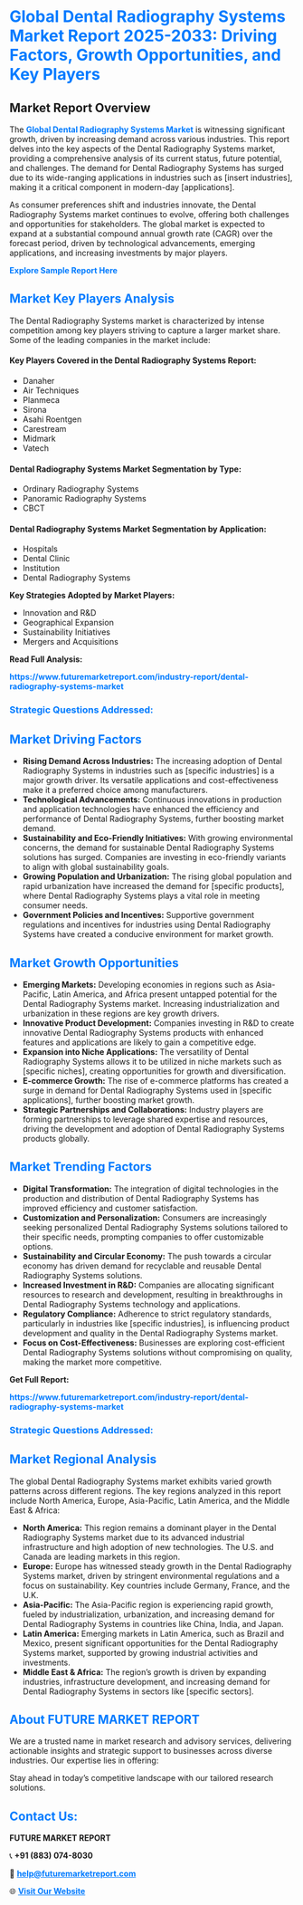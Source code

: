 <h1 style="color: #007BFF;">Global Dental Radiography Systems Market Report 2025-2033: Driving Factors, Growth Opportunities, and Key Players</h1>

<section id="overview">
<h2>Market Report Overview</h2>
<p>The <a href="https://www.futuremarketreport.com/industry-report/dental-radiography-systems-market" style="color: #007BFF; text-decoration: none;"><strong>Global Dental Radiography Systems Market</strong></a> is witnessing significant growth, driven by increasing demand across various industries. This report delves into the key aspects of the Dental Radiography Systems market, providing a comprehensive analysis of its current status, future potential, and challenges. The demand for Dental Radiography Systems has surged due to its wide-ranging applications in industries such as [insert industries], making it a critical component in modern-day [applications].</p>
<p>As consumer preferences shift and industries innovate, the Dental Radiography Systems market continues to evolve, offering both challenges and opportunities for stakeholders. The global market is expected to expand at a substantial compound annual growth rate (CAGR) over the forecast period, driven by technological advancements, emerging applications, and increasing investments by major players.</p>
</section>

<section id="overview">
<p><a href="https://www.futuremarketreport.com/request-sample/reportId=121875" style="color: #007BFF; text-decoration: none;"><strong>Explore Sample Report Here</strong></a></p>
</section>

<section id="key-players">
<h2 style="color: #007BFF;">Market Key Players Analysis</h2>
<p>The Dental Radiography Systems market is characterized by intense competition among key players striving to capture a larger market share. Some of the leading companies in the market include:</p>
<h4>Key Players Covered in the Dental Radiography Systems Report:</h4>
<ul><li>Danaher</li><li>Air Techniques</li><li>Planmeca</li><li>Sirona</li><li>Asahi Roentgen</li><li>Carestream</li><li>Midmark</li><li>Vatech</li></ul>
<h4>Dental Radiography Systems Market Segmentation by Type:</h4>
<ul><li>Ordinary Radiography Systems</li><li>Panoramic Radiography Systems</li><li>CBCT</li></ul>

<h4>Dental Radiography Systems Market Segmentation by Application:</h4>
<ul><li>Hospitals</li><li>Dental Clinic</li><li>Institution</li><li>Dental Radiography Systems</li></ul>
<p><strong>Key Strategies Adopted by Market Players:</strong></p>
<ul>
<li>Innovation and R&D</li>
<li>Geographical Expansion</li>
<li>Sustainability Initiatives</li>
<li>Mergers and Acquisitions</li>
</ul>
</section>

<section>
<p><strong>Read Full Analysis: </strong></p><a href="https://www.futuremarketreport.com/industry-report/dental-radiography-systems-market" style="color: #007BFF; text-decoration: none;"><strong>https://www.futuremarketreport.com/industry-report/dental-radiography-systems-market</strong></a>
<h3 style="color: #007BFF;">Strategic Questions Addressed:</h3>
</section>

<section id="driving-factors">
<h2 style="color: #007BFF;">Market Driving Factors</h2>
<ul>
<li><strong>Rising Demand Across Industries:</strong> The increasing adoption of Dental Radiography Systems in industries such as [specific industries] is a major growth driver. Its versatile applications and cost-effectiveness make it a preferred choice among manufacturers.</li>
<li><strong>Technological Advancements:</strong> Continuous innovations in production and application technologies have enhanced the efficiency and performance of Dental Radiography Systems, further boosting market demand.</li>
<li><strong>Sustainability and Eco-Friendly Initiatives:</strong> With growing environmental concerns, the demand for sustainable Dental Radiography Systems solutions has surged. Companies are investing in eco-friendly variants to align with global sustainability goals.</li>
<li><strong>Growing Population and Urbanization:</strong> The rising global population and rapid urbanization have increased the demand for [specific products], where Dental Radiography Systems plays a vital role in meeting consumer needs.</li>
<li><strong>Government Policies and Incentives:</strong> Supportive government regulations and incentives for industries using Dental Radiography Systems have created a conducive environment for market growth.</li>
</ul>
</section>

<section id="growth-opportunities">
<h2 style="color: #007BFF;">Market Growth Opportunities</h2>
<ul>
<li><strong>Emerging Markets:</strong> Developing economies in regions such as Asia-Pacific, Latin America, and Africa present untapped potential for the Dental Radiography Systems market. Increasing industrialization and urbanization in these regions are key growth drivers.</li>
<li><strong>Innovative Product Development:</strong> Companies investing in R&D to create innovative Dental Radiography Systems products with enhanced features and applications are likely to gain a competitive edge.</li>
<li><strong>Expansion into Niche Applications:</strong> The versatility of Dental Radiography Systems allows it to be utilized in niche markets such as [specific niches], creating opportunities for growth and diversification.</li>
<li><strong>E-commerce Growth:</strong> The rise of e-commerce platforms has created a surge in demand for Dental Radiography Systems used in [specific applications], further boosting market growth.</li>
<li><strong>Strategic Partnerships and Collaborations:</strong> Industry players are forming partnerships to leverage shared expertise and resources, driving the development and adoption of Dental Radiography Systems products globally.</li>
</ul>
</section>

<section id="trending-factors">
<h2 style="color: #007BFF;">Market Trending Factors</h2>
<ul>
<li><strong>Digital Transformation:</strong> The integration of digital technologies in the production and distribution of Dental Radiography Systems has improved efficiency and customer satisfaction.</li>
<li><strong>Customization and Personalization:</strong> Consumers are increasingly seeking personalized Dental Radiography Systems solutions tailored to their specific needs, prompting companies to offer customizable options.</li>
<li><strong>Sustainability and Circular Economy:</strong> The push towards a circular economy has driven demand for recyclable and reusable Dental Radiography Systems solutions.</li>
<li><strong>Increased Investment in R&D:</strong> Companies are allocating significant resources to research and development, resulting in breakthroughs in Dental Radiography Systems technology and applications.</li>
<li><strong>Regulatory Compliance:</strong> Adherence to strict regulatory standards, particularly in industries like [specific industries], is influencing product development and quality in the Dental Radiography Systems market.</li>
<li><strong>Focus on Cost-Effectiveness:</strong> Businesses are exploring cost-efficient Dental Radiography Systems solutions without compromising on quality, making the market more competitive.</li>
</ul>
</section>

<section>
<p><strong>Get Full Report: </strong></p><a href="https://www.futuremarketreport.com/industry-report/dental-radiography-systems-market" style="color: #007BFF; text-decoration: none;"><strong>https://www.futuremarketreport.com/industry-report/dental-radiography-systems-market</strong></a>
<h3 style="color: #007BFF;">Strategic Questions Addressed:</h3>
</section>


<section id="regional-analysis">
<h2 style="color: #007BFF;">Market Regional Analysis</h2>
<p>The global Dental Radiography Systems market exhibits varied growth patterns across different regions. The key regions analyzed in this report include North America, Europe, Asia-Pacific, Latin America, and the Middle East & Africa:</p>
<ul>
<li><strong>North America:</strong> This region remains a dominant player in the Dental Radiography Systems market due to its advanced industrial infrastructure and high adoption of new technologies. The U.S. and Canada are leading markets in this region.</li>
<li><strong>Europe:</strong> Europe has witnessed steady growth in the Dental Radiography Systems market, driven by stringent environmental regulations and a focus on sustainability. Key countries include Germany, France, and the U.K.</li>
<li><strong>Asia-Pacific:</strong> The Asia-Pacific region is experiencing rapid growth, fueled by industrialization, urbanization, and increasing demand for Dental Radiography Systems in countries like China, India, and Japan.</li>
<li><strong>Latin America:</strong> Emerging markets in Latin America, such as Brazil and Mexico, present significant opportunities for the Dental Radiography Systems market, supported by growing industrial activities and investments.</li>
<li><strong>Middle East & Africa:</strong> The region’s growth is driven by expanding industries, infrastructure development, and increasing demand for Dental Radiography Systems in sectors like [specific sectors].</li>
</ul>
</section>

<footer>
<h2 style="color: #007BFF;">About FUTURE MARKET REPORT</h2>
<p>We are a trusted name in market research and advisory services, delivering actionable insights and strategic support to businesses across diverse industries. Our expertise lies in offering:</p>

<p>Stay ahead in today’s competitive landscape with our tailored research solutions.</p>

<h2 style="color: #007BFF;">Contact Us:</h2>
<p><strong>FUTURE MARKET REPORT</strong></p>
<p>📞 <strong>+91 (883) 074-8030</strong></p>
<p>📧 <strong><a href="mailto:help@futuremarketreport.com" style="color: #007BFF;">help@futuremarketreport.com</a></strong></p>
<p>🌐 <strong><a href="https://www.futuremarketreport.com/" style="color: #007BFF;">Visit Our Website</a></strong></p>
</footer>